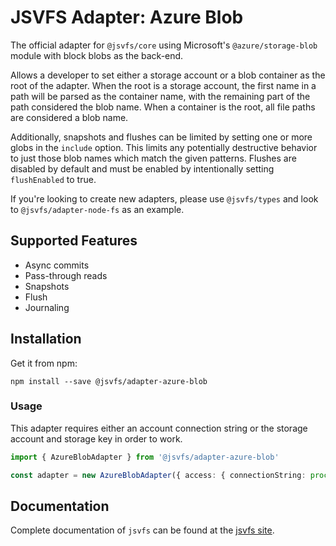 # JSVFS Adapter: Azure Blob

The official adapter for `@jsvfs/core` using Microsoft's `@azure/storage-blob` module with block blobs as the back-end.

Allows a developer to set either a storage account or a blob container as the root of the adapter. When the root is a
storage account, the first name in a path will be parsed as the container name, with the remaining part of the path
considered the blob name. When a container is the root, all file paths are considered a blob name.

Additionally, snapshots and flushes can be limited by setting one or more globs in the `include` option. This limits
any potentially destructive behavior to just those blob names which match the given patterns. Flushes are disabled by
default and must be enabled by intentionally setting `flushEnabled` to true.

If you're looking to create new adapters, please use `@jsvfs/types` and look to `@jsvfs/adapter-node-fs` as an example.

## Supported Features

- Async commits
- Pass-through reads
- Snapshots
- Flush
- Journaling

## Installation

Get it from npm:
```shell
npm install --save @jsvfs/adapter-azure-blob
```

### Usage

This adapter requires either an account connection string or the storage account and storage key in order to work.

```TypeScript
import { AzureBlobAdapter } from '@jsvfs/adapter-azure-blob'

const adapter = new AzureBlobAdapter({ access: { connectionString: process.env.MY_CONNECTION_STRING } })
```

## Documentation

Complete documentation of `jsvfs` can be found at the [jsvfs site](https://ahuggins-nhs.github.io/jsvfs/).
